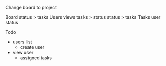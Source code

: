 Change board to project

Board
    status > tasks
Users
    views
        tasks > status
        status > tasks
Tasks
    user
    status

Todo
- users list
    - create user
- view user
    - assigned tasks
